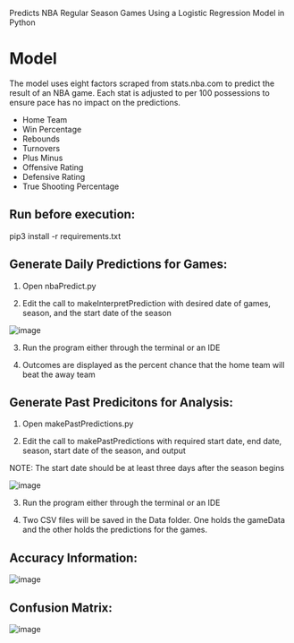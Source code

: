 Predicts NBA Regular Season Games Using a Logistic Regression Model in Python

# Model
The model uses eight factors scraped from stats.nba.com to predict the result of an NBA game. Each stat is adjusted to per 100 possessions to ensure pace has no impact on the predictions.

* Home Team
* Win Percentage
* Rebounds
* Turnovers
* Plus Minus
* Offensive Rating
* Defensive Rating
* True Shooting Percentage

## Run before execution:
pip3 install -r requirements.txt


## Generate Daily Predictions for Games:
1. Open nbaPredict.py

2. Edit the call to makeInterpretPrediction with desired date of games, season, and the start date of the season

![image](https://user-images.githubusercontent.com/29597130/184464636-70bce8c4-d107-40eb-b081-eec9cc4c860b.png)

3. Run the program either through the terminal or an IDE

4. Outcomes are displayed as the percent chance that the home team will beat the away team

## Generate Past Predicitons for Analysis:
1. Open makePastPredictions.py

2. Edit the call to makePastPredictions with required start date, end date, season, start date of the season, and output

NOTE: The start date should be at least three days after the season begins

![image](https://user-images.githubusercontent.com/29597130/184464663-6ac00692-cb37-4994-a5ed-8b1eb2d66066.png)

3. Run the program either through the terminal or an IDE

4. Two CSV files will be saved in the Data folder. One holds the gameData and the other holds the predictions for the games.

## Accuracy Information:

![image](https://user-images.githubusercontent.com/29597130/184464772-dd436e53-ab69-494f-b787-857d18d148b7.png)

## Confusion Matrix:

![image](https://user-images.githubusercontent.com/29597130/184464723-e93cf21a-278a-40fa-84cc-3a763c5c8ee9.png)
